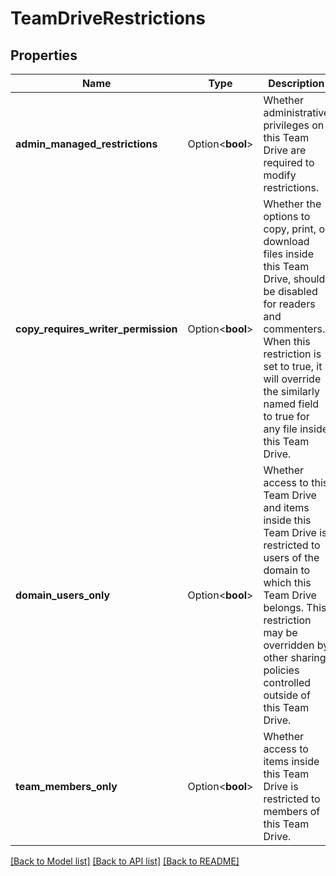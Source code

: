 # TeamDriveRestrictions

## Properties

Name | Type | Description | Notes
------------ | ------------- | ------------- | -------------
**admin_managed_restrictions** | Option<**bool**> | Whether administrative privileges on this Team Drive are required to modify restrictions. | [optional]
**copy_requires_writer_permission** | Option<**bool**> | Whether the options to copy, print, or download files inside this Team Drive, should be disabled for readers and commenters. When this restriction is set to true, it will override the similarly named field to true for any file inside this Team Drive. | [optional]
**domain_users_only** | Option<**bool**> | Whether access to this Team Drive and items inside this Team Drive is restricted to users of the domain to which this Team Drive belongs. This restriction may be overridden by other sharing policies controlled outside of this Team Drive. | [optional]
**team_members_only** | Option<**bool**> | Whether access to items inside this Team Drive is restricted to members of this Team Drive. | [optional]

[[Back to Model list]](../README.md#documentation-for-models) [[Back to API list]](../README.md#documentation-for-api-endpoints) [[Back to README]](../README.md)


